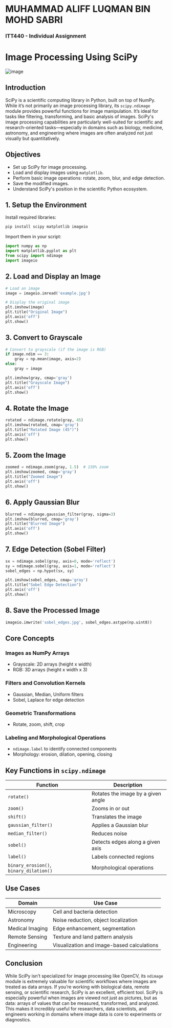 # MUHAMMAD ALIFF LUQMAN BIN MOHD SABRI
### ITT440 - Individual Assignment
# Image Processing Using SciPy
![image](https://github.com/user-attachments/assets/9e7fc749-caa9-410c-b6d2-82ea21180dc8)


## Introduction

SciPy is a scientific computing library in Python, built on top of NumPy. While it’s not primarily an image processing library, its `scipy.ndimage` module provides powerful functions for image manipulation. It’s ideal for tasks like filtering, transforming, and basic analysis of images. SciPy's image processing capabilities are particularly well-suited for scientific and research-oriented tasks—especially in domains such as biology, medicine, astronomy, and engineering where images are often analyzed not just visually but quantitatively.

## Objectives

- Set up SciPy for image processing.
- Load and display images using `matplotlib`.
- Perform basic image operations: rotate, zoom, blur, and edge detection.
- Save the modified images.
- Understand SciPy's position in the scientific Python ecosystem.

## 1. Setup the Environment

Install required libraries:

```bash
pip install scipy matplotlib imageio
```

Import them in your script:

```python
import numpy as np
import matplotlib.pyplot as plt
from scipy import ndimage
import imageio
```

## 2. Load and Display an Image

```python
# Load an image
image = imageio.imread('example.jpg')

# Display the original image
plt.imshow(image)
plt.title("Original Image")
plt.axis('off')
plt.show()
```

## 3. Convert to Grayscale

```python
# Convert to grayscale (if the image is RGB)
if image.ndim == 3:
    gray = np.mean(image, axis=2)
else:
    gray = image

plt.imshow(gray, cmap='gray')
plt.title("Grayscale Image")
plt.axis('off')
plt.show()
```

## 4. Rotate the Image

```python
rotated = ndimage.rotate(gray, 45)
plt.imshow(rotated, cmap='gray')
plt.title("Rotated Image (45°)")
plt.axis('off')
plt.show()
```

## 5. Zoom the Image

```python
zoomed = ndimage.zoom(gray, 1.5)  # 150% zoom
plt.imshow(zoomed, cmap='gray')
plt.title("Zoomed Image")
plt.axis('off')
plt.show()
```

## 6. Apply Gaussian Blur

```python
blurred = ndimage.gaussian_filter(gray, sigma=3)
plt.imshow(blurred, cmap='gray')
plt.title("Blurred Image")
plt.axis('off')
plt.show()
```

## 7. Edge Detection (Sobel Filter)

```python
sx = ndimage.sobel(gray, axis=0, mode='reflect')
sy = ndimage.sobel(gray, axis=1, mode='reflect')
sobel_edges = np.hypot(sx, sy)

plt.imshow(sobel_edges, cmap='gray')
plt.title("Sobel Edge Detection")
plt.axis('off')
plt.show()
```

## 8. Save the Processed Image

```python
imageio.imwrite('sobel_edges.jpg', sobel_edges.astype(np.uint8))
```

## Core Concepts

### Images as NumPy Arrays
- Grayscale: 2D arrays (height x width)
- RGB: 3D arrays (height x width x 3)

### Filters and Convolution Kernels
- Gaussian, Median, Uniform filters
- Sobel, Laplace for edge detection

### Geometric Transformations
- Rotate, zoom, shift, crop

### Labeling and Morphological Operations
- `ndimage.label` to identify connected components
- Morphology: erosion, dilation, opening, closing

## Key Functions in `scipy.ndimage`

| Function | Description |
|----------|-------------|
| `rotate()` | Rotates the image by a given angle |
| `zoom()` | Zooms in or out |
| `shift()` | Translates the image |
| `gaussian_filter()` | Applies a Gaussian blur |
| `median_filter()` | Reduces noise |
| `sobel()` | Detects edges along a given axis |
| `label()` | Labels connected regions |
| `binary_erosion()`, `binary_dilation()` | Morphological operations |

## Use Cases

| Domain | Use Case |
|--------|----------|
| Microscopy | Cell and bacteria detection |
| Astronomy | Noise reduction, object localization |
| Medical Imaging | Edge enhancement, segmentation |
| Remote Sensing | Texture and land pattern analysis |
| Engineering | Visualization and image-based calculations |



## Conclusion

While SciPy isn’t specialized for image processing like OpenCV, its `ndimage` module is extremely valuable for scientific workflows where images are treated as data arrays. If you’re working with biological data, remote sensing, or scientific research, SciPy is an excellent, efficient tool. SciPy is especially powerful when images are viewed not just as pictures, but as data: arrays of values that can be measured, transformed, and analyzed. This makes it incredibly useful for researchers, data scientists, and engineers working in domains where image data is core to experiments or diagnostics.



